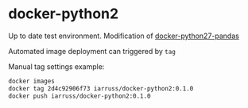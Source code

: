 # docker-python2

Up to date test environment. Modification of [docker-python27-pandas](https://github.com/serebrov/docker-python27-pandas)

Automated image deployment can triggered by `tag`

Manual tag settings example:
```bash
docker images
docker tag 2d4c92906f73 iarruss/docker-python2:0.1.0
docker push iarruss/docker-python2:0.1.0
``` 